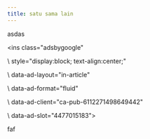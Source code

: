 ```yaml
---
title: satu sama lain
---
```

asdas <p>

<script async src="https://pagead2.googlesyndication.com/pagead/js/adsbygoogle.js"></script>

<ins class="adsbygoogle"

\    style="display:block; text-align:center;"

\    data-ad-layout="in-article"

\    data-ad-format="fluid"

\    data-ad-client="ca-pub-6112271498649442"

\    data-ad-slot="4477015183"></ins>

<script>

\    (adsbygoogle = window.adsbygoogle || \[]).push({});

</script>



faf
